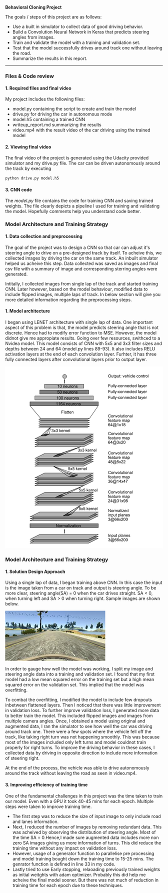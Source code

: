 

**Behavioral Cloning Project**

The goals / steps of this project are as follows:
* Use a built in simulator to collect data of good driving behavior.
* Build a Convolution Neural Network in Keras that predicts steering angles from images.
* Train and validate the model with a training and validation set.
* Test that the model successfully drives around track one without leaving the road.
* Summarize the results in this report.


[//]: # (Image References)

[image1]: ./examples/nVidia_model.png "Model architecture"
[image2]: ./examples/center_2018_02_03_04_01_27_636.jpg "Center"
[image3]: ./examples/left_2018_02_03_04_01_27_636.jpg "Left turn"
[image4]: ./examples/right_2018_02_03_04_01_27_636.jpg "Right turn"


---
### Files & Code review

#### 1.  Required files and final video

My project includes the following files:
* model.py containing the script to create and train the model
* drive.py for driving the car in autonomous mode
* model.h5 containing a trained CNN
* writeup_report.md summarizing the results
* video.mp4 with the result video of the car driving using the trained model

#### 2. Viewing final video
The final video of the project is generated using the Udacity provided simulator and my drive.py file. The car can be driven autonomously around the track by executing 
```sh
python drive.py model.h5
```

#### 3. CNN code

The *model.py* file contains the code for training CNN and saving trained weights. The file clearly depicts a pipeline I used for training and validating the model. Hopefully comments help you understand code better.

### Model Architecture and Training Strategy

#### 1. Data collection and preprocessing

The goal of the project was to design a CNN so that car can adjust it's steering angle to drive on a pre-designed track by itself. To acheive this, we collected images by driving the car on the same track. An inbuilt simulator helped us acheive this step. Data collected was saved as images and final csv file with a summary of image and corresponding sterring angles were generated. 

Intitally, I collected images from single lap of the track and started training CNN. Later however, based on the model behaviour, modified data to include flipped images, multiple laps of track. In below section will give you more detailed information regarding the preprocessing steps.

#### 1.  Model architecture 

I began using LENET architecture with single lap of data. One important aspect of this problem is that, the model predicts steering angle that is not discrete. Hence had to modify error function to MSE. However, the model didnot give me appropiate results. Going over few resources, swithced to a Nvidea model. This model consists of CNN with 5x5 and 3x3 filter sizes and depths between 24 and 64 (model.py lines 89-93). It also includes RELU activation layers at the end of each convolution layer. Furhter, it has three fully connected layers after convolutional layers prior to output layer.

![alt text][image1]


### Model Architecture and Training Strategy

#### 1. Solution Design Approach

Using a single lap of data, I began training above CNN. In this case the input is the image taken from a car on track and output is steering angle. To be more clear, steering angle(SA) = 0 when the car drives straight. SA < 0, when turning left and SA > 0 when turning right. Sample images are shown below.

![alt text][image2]


In order to gauge how well the model was working, I split my image and steering angle data into a training and validation set. I found that my first model had a low mean squared error on the training set but a high mean squared error on the validation set. This implied that the model was overfitting. 

To combat the overfitting, I modified the model to include few dropouts inbetween flattened layers.
Then I noticed that there was little improvement in validation loss. To further improve validation loss, I generated more data to better train the model. This included flipped images and images from multiple camera angles. Once, I obtained a model using original and augmented data, I ran the simulator to see how well the car was driving around track one. There were a few spots where the vehicle fell off the track, like taking right turn was not happening smoothly.  This was because most of the images included only left turns and model couldnot train properly for right turns. To improve the driving behavior in these cases, I collected data by driving in opposite direction to include more information of steering right. 

At the end of the process, the vehicle was able to drive autonomously around the track without leaving the road as seen in video.mp4.


#### 3. Improving efficiency of training time

One of the fundamental challenges in this project was the time taken to train our model. Even with a GPU it took 40-45 mins for each epoch. Multiple steps were taken to improve training time.

* The first step was to reduce the size of input image to only include road and lanes information.  
* Next, I reduced the number of images by removing redundant data. This was acheived by observing the distribution of steering angle. Most of the time SA = 0.Hence,I made sure augmented data includes more non zero SA images giving us more information of turns. This did reduce the training time without any impact on validation loss. 
* However, usage of a generator function to parallelise pre processing and model training bought down the training time to 15-25 mins. The genrator function is defined in line 33 in my code. 
* Lastly tried to use Early stopping, relaoading previously trained weights as initial weitghts with adam optimizer. Probably this did help me acheive the final model sooner. But there was not much of reduction in training time for each epoch due to these techniques.


